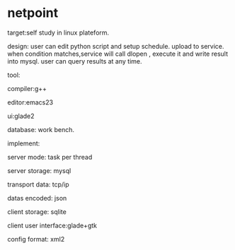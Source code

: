 netpoint
========

target:self study in linux plateform.

design:
user can edit python script and setup schedule.
upload to service.
when condition matches,service will call dlopen , execute it and write result into mysql.
user can query results at any time.

tool:

compiler:g++

editor:emacs23

ui:glade2

database: work bench.



implement:

server mode:          task per thread

server storage:       mysql

transport data:       tcp/ip

datas encoded:         json

client storage:       sqlite

client user interface:glade+gtk

config format:        xml2
